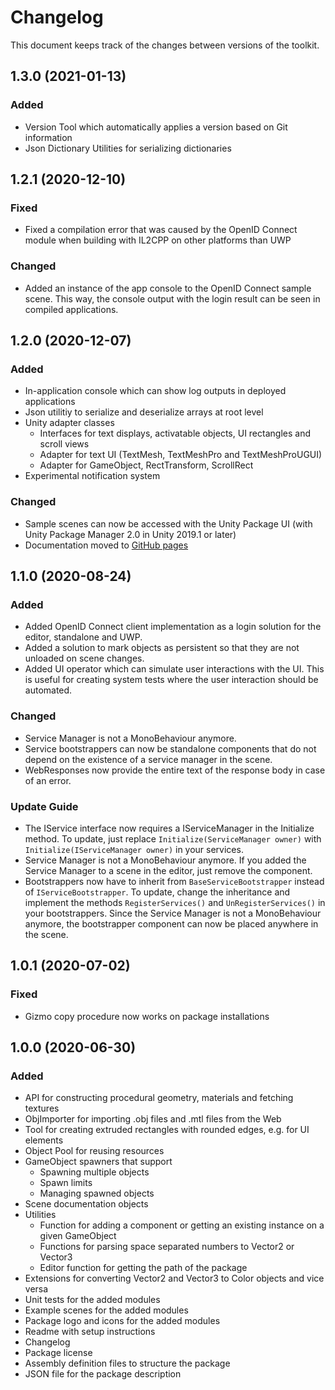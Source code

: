 # Changelog

This document keeps track of the changes between versions of the toolkit.

## 1.3.0 (2021-01-13)

### Added
- Version Tool which automatically applies a version based on Git information
- Json Dictionary Utilities for serializing dictionaries

## 1.2.1 (2020-12-10)

### Fixed
- Fixed a compilation error that was caused by the OpenID Connect module when building with IL2CPP on other platforms than UWP

### Changed
- Added an instance of the app console to the OpenID Connect sample scene.
  This way, the console output with the login result can be seen in compiled applications.

## 1.2.0 (2020-12-07)

### Added
- In-application console which can show log outputs in deployed applications
- Json utilitiy to serialize and deserialize arrays at root level
- Unity adapter classes
  - Interfaces for text displays, activatable objects, UI rectangles and scroll views
  - Adapter for text UI (TextMesh, TextMeshPro and TextMeshProUGUI)
  - Adapter for GameObject, RectTransform, ScrollRect
- Experimental notification system

### Changed
- Sample scenes can now be accessed with the Unity Package UI (with Unity Package Manager 2.0 in Unity 2019.1 or later)
- Documentation moved to [GitHub pages](https://rwth-acis.github.io/i5-Toolkit-for-Unity)

## 1.1.0 (2020-08-24)

### Added
- Added OpenID Connect client implementation as a login solution for the editor, standalone and UWP.
- Added a solution to mark objects as persistent so that they are not unloaded on scene changes.
- Added UI operator which can simulate user interactions with the UI.
  This is useful for creating system tests where the user interaction should be automated.

### Changed
- Service Manager is not a MonoBehaviour anymore.
- Service bootstrappers can now be standalone components that do not depend on the existence of a service manager in the scene.
- WebResponses now provide the entire text of the response body in case of an error.

### Update Guide
- The IService interface now requires a IServiceManager in the Initialize method.
  To update, just replace `Initialize(ServiceManager owner)` with `Initialize(IServiceManager owner)` in your services.
- Service Manager is not a MonoBehaviour anymore.
  If you added the Service Manager to a scene in the editor, just remove the component.
- Bootstrappers now have to inherit from `BaseServiceBootstrapper` instead of `IServiceBootstrapper`.
  To update, change the inheritance and implement the methods `RegisterServices()` and `UnRegisterServices()` in your bootstrappers.
  Since the Service Manager is not a MonoBehaviour anymore, the bootstrapper component can now be placed anywhere in the scene.

## 1.0.1 (2020-07-02)

### Fixed
- Gizmo copy procedure now works on package installations

## 1.0.0 (2020-06-30)

### Added
- API for constructing procedural geometry, materials and fetching textures
- ObjImporter for importing .obj files and .mtl files from the Web
- Tool for creating extruded rectangles with rounded edges, e.g. for UI elements
- Object Pool for reusing resources
- GameObject spawners that support
  - Spawning multiple objects
  - Spawn limits
  - Managing spawned objects
- Scene documentation objects
- Utilities
  - Function for adding a component or getting an existing instance on a given GameObject
  - Functions for parsing space separated numbers to Vector2 or Vector3
  - Editor function for getting the path of the package
- Extensions for converting Vector2 and Vector3 to Color objects and vice versa
- Unit tests for the added modules
- Example scenes for the added modules
- Package logo and icons for the added modules
- Readme with setup instructions
- Changelog
- Package license
- Assembly definition files to structure the package
- JSON file for the package description